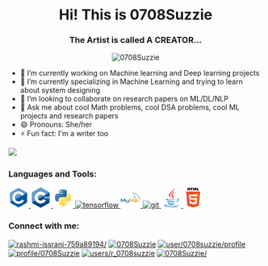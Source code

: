 <h1 align="center">Hi! This is 0708Suzzie</h1>
<h3 align="center">The Artist is called A CREATOR...</h3>

<p align="center"> <img src="https://komarev.com/ghpvc/?username=0708Suzzie&label=Profile%20views&color=0e75b6&style=flat" alt="0708Suzzie" /> </p>

- 🔭 I’m currently working on Machine learning and Deep learning projects
- 🌱 I’m currently specializing in Machine Learning and trying to learn about system designing 
- 👯 I’m looking to collaborate on research papers on ML/DL/NLP
- 💬 Ask me about cool Math problems, cool DSA problems, cool ML projects and research papers
- 😄 Pronouns: She/her
- ⚡ Fun fact: I'm a writer too

<img width="48%" src="https://github-readme-stats.vercel.app/api?username=0708Suzzie&show_icons=true&theme=tokyonight&count_private=true&include_all_commits=true" />

<h3 align="left">Languages and Tools:</h3>
<p align="left"> 
            <a href="https://www.cprogramming.com/" target="_blank"> <img
            src="https://raw.githubusercontent.com/devicons/devicon/master/icons/c/c-original.svg" alt="c" width="40"
            height="40" /> </a> 
            <a href="https://www.w3schools.com/cpp/" target="_blank"> <img
            src="https://raw.githubusercontent.com/devicons/devicon/master/icons/cplusplus/cplusplus-original.svg"
            alt="cplusplus" width="40" height="40" /> </a> 
            <a href="https://www.python.org" target="_blank"> <img
            src="https://raw.githubusercontent.com/devicons/devicon/master/icons/python/python-original.svg"
            alt="python" width="40" height="40" /> </a> 
            <a href="https://www.tensorflow.org" target="_blank"> <img
            src="https://www.vectorlogo.zone/logos/tensorflow/tensorflow-icon.svg" alt="tensorflow" width="40"
            height="40" /> </a>
            <a href="https://www.mysql.com/" target="_blank"> <img
            src="https://raw.githubusercontent.com/devicons/devicon/master/icons/mysql/mysql-original-wordmark.svg"
            alt="mysql" width="40" height="40" /> </a> 
            <a href="https://www.w3schools.com/css/" target="_blank">
            <a href="https://git-scm.com/" target="_blank"> <img
            src="https://www.vectorlogo.zone/logos/git-scm/git-scm-icon.svg" alt="git" width="40" height="40" /> </a>
            <a href="https://www.java.com" target="_blank"> <img
            src="https://raw.githubusercontent.com/devicons/devicon/master/icons/java/java-original.svg" alt="java"
            width="40" height="40" /> </a>
            <a href="https://www.w3.org/html/" target="_blank"> <img
            src="https://raw.githubusercontent.com/devicons/devicon/master/icons/html5/html5-original-wordmark.svg"
            alt="html5" width="40" height="40" /> </a> 
 
  </p>


<h3 align="left">Connect with me:</h3>
<p align="left">
    <a href="https://www.linkedin.com/in/rashmi-issrani-759a89194/" target="blank"><img align="center"
            src="https://raw.githubusercontent.com/rahuldkjain/github-profile-readme-generator/master/src/images/icons/Social/linked-in-alt.svg"
            alt="rashmi-issrani-759a89194/" height="30" width="40" /></a>
    <a href="https://www.hackerrank.com/0708Suzzie" target="blank"><img align="center"
            src="https://raw.githubusercontent.com/rahuldkjain/github-profile-readme-generator/master/src/images/icons/Social/hackerrank.svg"
            alt="0708Suzzie" height="30" width="40" /></a>
    <a href="https://auth.geeksforgeeks.org/user/0708suzzie/profile" target="blank"><img align="center"
            src="https://raw.githubusercontent.com/rahuldkjain/github-profile-readme-generator/master/src/images/icons/Social/geeks-for-geeks.svg"
            alt="user/0708suzzie/profile" height="30" width="40" /></a>
    <a href="https://codeforces.com/profile/0708Suzzie" target="blank"><img align="center"
            src="https://raw.githubusercontent.com/rahuldkjain/github-profile-readme-generator/master/src/images/icons/Social/codeforces.svg"
            alt="profile/0708Suzzie" height="30" width="40" /></a>
    <a href="https://www.codechef.com/users/r_0708suzzie" target="blank"><img align="center"
            src="https://cdn.codechef.com/images/cc-logo.svg"
            alt="users/r_0708suzzie" height="30" width="40" /></a>
    <a href="https://leetcode.com/0708Suzzie/" target="blank"><img align="center"
            src="[https://cdn.codechef.com/images/cc-logo.svg](https://assets.leetcode.com/static_assets/public/webpack_bundles/images/logo-dark.e99485d9b.svg)"
            alt="0708Suzzie/" height="30" width="40" /></a>
</p>



<!-- 🤔 I’m looking for help with -->
